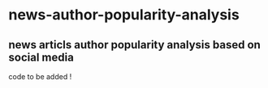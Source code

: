 # news-author-popularity-analysis
news articls author popularity analysis based on social media
--------
code to be added !
